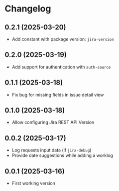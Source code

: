 # Changelog

## 0.2.1 (2025-03-20)
- Add constant with package version: `jira-version`

## 0.2.0 (2025-03-19)
- Add support for authentication with `auth-source`

## 0.1.1 (2025-03-18)
- Fix bug for missing fields in issue detail view

## 0.1.0 (2025-03-18)
- Allow configuring Jira REST API Version

## 0.0.2 (2025-03-17)
- Log requests input data (if `jira-debug`)
- Provide date suggestions while adding a worklog

## 0.0.1 (2025-03-16)
- First working version

